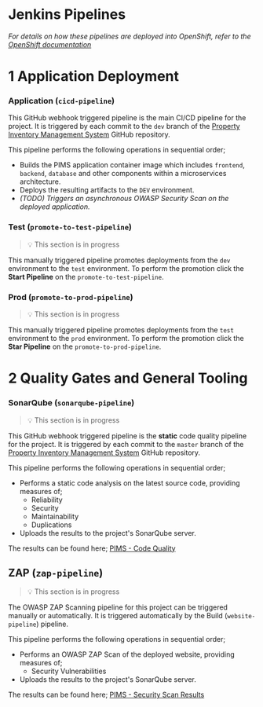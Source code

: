# Jenkins Pipelines

*For details on how these pipelines are deployed into OpenShift, refer to the [OpenShift documentation](../README.md)*

# 1 Application Deployment

### Application (`cicd-pipeline`)

This GitHub webhook triggered pipeline is the main CI/CD pipeline for the project.  It is triggered by each commit to the `dev` branch of the [Property Inventory Management System](https://github.com/bcgov/PSP) GitHub repository.

This pipeline performs the following operations in sequential order;
- Builds the PIMS application container image which includes `frontend`, `backend`, `database` and other components within a microservices architecture.
- Deploys the resulting artifacts to the `DEV` environment.
- _(TODO) Triggers an asynchronous OWASP Security Scan on the deployed application._

### Test (`promote-to-test-pipeline`)

> :bulb: This section is in progress

This manually triggered pipeline promotes deployments from the `dev` environment to the `test` environment.  To perform the promotion click the **Start Pipeline** on the `promote-to-test-pipeline`.

### Prod (`promote-to-prod-pipeline`)

> :bulb: This section is in progress

This manually triggered pipeline promotes deployments from the `test` environment to the `prod` environment.  To perform the promotion click the **Star Pipeline** on the `promote-to-prod-pipeline`.

# 2 Quality Gates and General Tooling

### SonarQube (`sonarqube-pipeline`)

> :bulb: This section is in progress

This GitHub webhook triggered pipeline is the **static** code quality pipeline for the project.  It is triggered by each commit to the `master` branch of the [Property Inventory Management System](https://github.com/bcgov/PSP) GitHub repository.

This pipeline performs the following operations in sequential order;

- Performs a static code analysis on the latest source code, providing measures of;
  - Reliability
  - Security
  - Maintainability
  - Duplications
- Uploads the results to the project's SonarQube server.

The results can be found here; [PIMS - Code Quality](#)

## ZAP (`zap-pipeline`)

> :bulb: This section is in progress

The OWASP ZAP Scanning pipeline for this project can be triggered manually or automatically. It is triggered automatically by the Build (`website-pipeline`) pipeline.

This pipeline performs the following operations in sequential order;
- Performs an OWASP ZAP Scan of the deployed website, providing measures of;
  - Security Vulnerabilities
- Uploads the results to the project's SonarQube server.

The results can be found here; [PIMS - Security Scan Results
](#)

